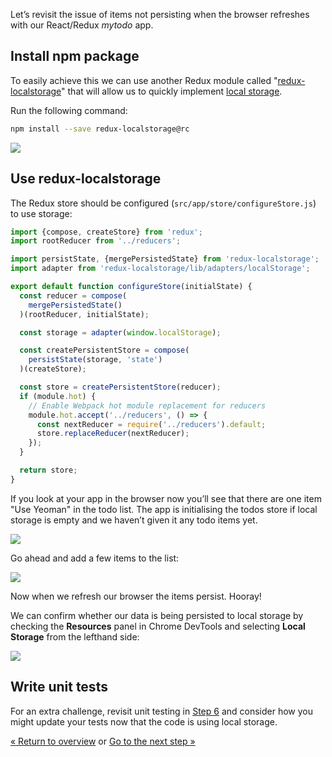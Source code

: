 Let’s revisit the issue of items not persisting when the browser refreshes with our React/Redux *mytodo* app.

## Install npm package

To easily achieve this we can use another Redux module called "[redux-localstorage](https://github.com/elgerlambert/redux-localstorage/tree/1.0-breaking-changes)" that will allow us to quickly implement [local storage](http://diveintohtml5.info/storage.html).

Run the following command:

```sh
npm install --save redux-localstorage@rc
```

![](/assets/imgs/codelab/07_install_localstorage.png)

## Use redux-localstorage

The Redux store should be configured (`src/app/store/configureStore.js`) to use storage:

```js
import {compose, createStore} from 'redux';
import rootReducer from '../reducers';

import persistState, {mergePersistedState} from 'redux-localstorage';
import adapter from 'redux-localstorage/lib/adapters/localStorage';

export default function configureStore(initialState) {
  const reducer = compose(
    mergePersistedState()
  )(rootReducer, initialState);

  const storage = adapter(window.localStorage);

  const createPersistentStore = compose(
    persistState(storage, 'state')
  )(createStore);

  const store = createPersistentStore(reducer);
  if (module.hot) {
    // Enable Webpack hot module replacement for reducers
    module.hot.accept('../reducers', () => {
      const nextReducer = require('../reducers').default;
      store.replaceReducer(nextReducer);
    });
  }

  return store;
}

```

If you look at your app in the browser now you’ll see that there are one item "Use Yeoman" in the todo list. The app is initialising the todos store if local storage is empty and we haven’t given it any todo items yet.

![](/assets/imgs/codelab/07_before_localstorage.png)

Go ahead and add a few items to the list:

![](/assets/imgs/codelab/07_after_localstorage.png)

Now when we refresh our browser the items persist. Hooray!

We can confirm whether our data is being persisted to local storage by checking the **Resources** panel in Chrome DevTools and selecting **Local Storage** from the lefthand side:

![](/assets/imgs/codelab/07_show_localstorage.png)

<div class="note tip">

  <h2>Write unit tests</h2>

  <p>For an extra challenge, revisit unit testing in <a href="run-unit-tests.html">Step 6</a> and consider how you might update your tests now that the code is using local storage.</p>

</div>

<p class="codelab-paging">
  <a href="/codelab/#toc">&laquo; Return to overview</a>
  or
  <a href="prepare-production">Go to the next step &raquo;</a>
</p>
